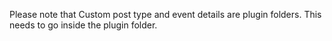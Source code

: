 Please note that 
Custom post type and event details are plugin folders. This needs to go inside the plugin folder.

